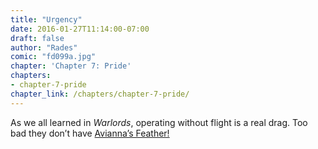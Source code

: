 ```yaml
---
title: "Urgency"
date: 2016-01-27T11:14:00-07:00
draft: false
author: "Rades"
comic: "fd099a.jpg"
chapter: 'Chapter 7: Pride'
chapters:
- chapter-7-pride
chapter_link: /chapters/chapter-7-pride/
---
```


As we all learned in *Warlords*, operating without flight is a real drag. Too bad they don’t have [Avianna’s Feather!](http://www.wowhead.com/item=119093/avianas-feather)

